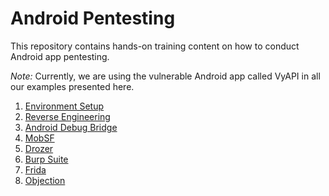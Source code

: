 # Android Pentesting

This repository contains hands-on training content on how to conduct Android app pentesting. 

*Note:* Currently, we are using the vulnerable Android app called VyAPI in all our examples presented here. 

1. [Environment Setup](environment_setup/README.md)
2. [Reverse Engineering](reverse_engineering/README.md)
3. [Android Debug Bridge](android_debug_bridge/README.md)
4. [MobSF](mobsf/README.md)
5. [Drozer](drozer/README.md)
6. [Burp Suite](burp_suite/README.md)
7. [Frida](frida/README.md)
8. [Objection](objection/README.md)
